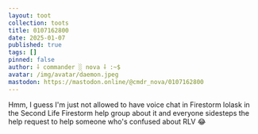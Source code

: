 ```yaml
---
layout: toot
collection: toots
title: 0107162800
date: 2025-01-07
published: true
tags: []
pinned: false
author: ⸸ commander ░ nova ⸸ :~$
avatar: /img/avatar/daemon.jpeg
mastodon: https://mastodon.online/@cmdr_nova/0107162800
---
```


Hmm, I guess I'm just not allowed to have voice chat in Firestorm lolask in the Second Life Firestorm help group about it and everyone sidesteps the help request to help someone who's confused about RLV 😂
